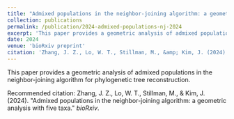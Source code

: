 ```yaml
---
title: "Admixed populations in the neighbor-joining algorithm: a geometric analysis with five taxa"
collection: publications
permalink: /publication/2024-admixed-populations-nj-2024
excerpt: 'This paper provides a geometric analysis of admixed populations in the neighbor-joining algorithm for phylogenetic tree reconstruction.'
date: 2024
venue: 'bioRxiv preprint'
citation: 'Zhang, J. Z., Lo, W. T., Stillman, M., &amp; Kim, J. (2024). &amp;quot;Admixed populations in the neighbor-joining algorithm: a geometric analysis with five taxa.&amp;quot; <i>bioRxiv</i>.'
---
```

This paper provides a geometric analysis of admixed populations in the neighbor-joining algorithm for phylogenetic tree reconstruction.

Recommended citation: Zhang, J. Z., Lo, W. T., Stillman, M., & Kim, J. (2024). &quot;Admixed populations in the neighbor-joining algorithm: a geometric analysis with five taxa.&quot; <i>bioRxiv</i>.